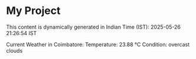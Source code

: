 # My Project

This content is dynamically generated in Indian Time (IST): 2025-05-26 21:26:54 IST


Current Weather in Coimbatore:
Temperature: 23.88 °C
Condition: overcast clouds
